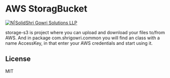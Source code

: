 AWS StoragBucket
=============

[![N|Solid](http://sgs.shrigowri.com/wp-content/uploads/2017/05/cropped-orange2-2-1-1-32x32.png)Shri Gowri Solutions LLP](http://shrigowri.com)

storage-s3 is project where you can upload and download your files to/from AWS.
And in package com.shrigowri.common you will find an class with a name AccessKey,
in that enter your AWS credentials and start using it.

License
----

MIT